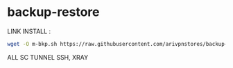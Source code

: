 # backup-restore
LINK INSTALL : 
```bash
wget -O m-bkp.sh https://raw.githubusercontent.com/arivpnstores/backup-restore/main/m-bkp && chmod +x m-bkp.sh && ./m-bkp.sh
```
ALL SC TUNNEL SSH, XRAY
